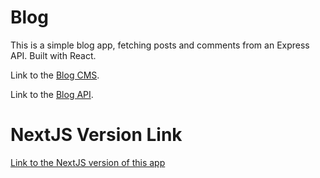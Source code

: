 # Blog

This is a simple blog app, fetching posts and comments from an Express API. Built with React.

Link to the [Blog CMS](https://github.com/rejnowicz281/blog-cms).

Link to the [Blog API](https://github.com/rejnowicz281/blog-api).

# NextJS Version Link

[Link to the NextJS version of this app](https://github.com/rejnowicz281/blog-next)
